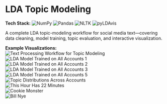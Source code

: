 # LDA Topic Modeling

**Tech Stack:** ![NumPy](https://img.shields.io/badge/NumPy-013243?logo=numpy&logoColor=white) ![Pandas](https://img.shields.io/badge/Pandas-150458?logo=pandas&logoColor=white) ![NLTK](https://img.shields.io/badge/NLTK-FF4500?logo=nltk&logoColor=white) ![pyLDAvis](https://img.shields.io/badge/pyLDAvis-F4A415?logo=pyldavis&logoColor=white)

A complete LDA topic-modeling workflow for social media text—covering data cleaning, model training, topic evaluation, and interactive visualization.

**Example Visualizations:**  
![Text Processing Workflow for Topic Modeling](https://github.com/yildiramdsa/lda_topic_modeling/blob/main/Text_Processing_Workflow_for_Topic_Modeling.png)  
![LDA Model Trained on All Accounts 1](https://github.com/yildiramdsa/lda_topic_modeling/blob/main/LDA_Model_Trained_on_All_Accounts_1.png)  
![LDA Model Trained on All Accounts 2](https://github.com/yildiramdsa/lda_topic_modeling/blob/main/LDA_Model_Trained_on_All_Accounts_2.png)  
![LDA Model Trained on All Accounts 3](https://github.com/yildiramdsa/lda_topic_modeling/blob/main/LDA_Model_Trained_on_All_Accounts_3.png)  
![LDA Model Trained on All Accounts 5](https://github.com/yildiramdsa/lda_topic_modeling/blob/main/LDA_Model_Trained_on_All_Accounts_5.png)  
![Topic Distributions Across Accounts](https://github.com/yildiramdsa/lda_topic_modeling/blob/main/Topic_Distributions_Across_Accounts.png)  
![This Hour Has 22 Minutes](https://github.com/yildiramdsa/lda_topic_modeling/blob/main/This_Hour_Has_22_Minutes.png)  
![Cookie Monster](https://github.com/yildiramdsa/lda_topic_modeling/blob/main/Cookie_Monster.png)  
![Bill Nye](https://github.com/yildiramdsa/lda_topic_modeling/blob/main/Bill_Nye.png)
